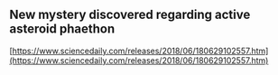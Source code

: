 ## New mystery discovered regarding active asteroid phaethon
  
  [https://www.sciencedaily.com/releases/2018/06/180629102557.htm](https://www.sciencedaily.com/releases/2018/06/180629102557.htm)